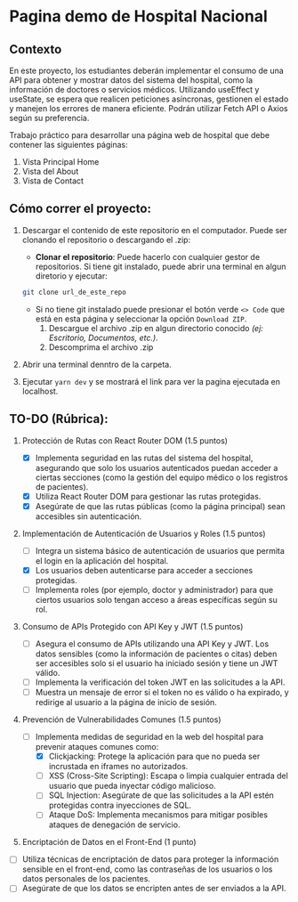 # Pagina demo de Hospital Nacional

## Contexto

En este proyecto, los estudiantes deberán implementar el consumo de una API para obtener y mostrar datos del sistema del hospital, como la información de doctores o servicios médicos.
Utilizando useEffect y useState, se espera que realicen peticiones asíncronas, gestionen el estado y manejen los errores de manera eficiente. Podrán utilizar Fetch API o Axios según su preferencia.

Trabajo práctico para desarrollar una página web de hospital que debe contener las siguientes páginas:

1. Vista Principal Home
2. Vista del About
3. Vista de Contact

## Cómo correr el proyecto:

1. Descargar el contenido de este repositorio en el computador. Puede ser clonando el repositorio o descargando el .zip:

   - **Clonar el repositorio**: Puede hacerlo con cualquier gestor de repositorios. Si tiene git instalado, puede abrir una terminal en algun diretorio y ejecutar:

   ```bash
   git clone url_de_este_repo
   ```

   - Si no tiene git instalado puede presionar el botón verde `<> Code` que está en esta página y seleccionar la opción `Download ZIP`.
     1. Descargue el archivo .zip en algun directorio conocido _(ej: Escritorio, Documentos, etc.)_.
     2. Descomprima el archivo .zip

2. Abrir una terminal denntro de la carpeta.
3. Ejecutar `yarn dev` y se mostrará el link para ver la pagina ejecutada en localhost.

## TO-DO (Rúbrica):

1. Protección de Rutas con React Router DOM (1.5 puntos)

   - [x] Implementa seguridad en las rutas del sistema del hospital, asegurando que solo los usuarios autenticados puedan acceder a ciertas secciones (como la gestión del equipo médico o los registros de pacientes).
   - [x] Utiliza React Router DOM para gestionar las rutas protegidas.
   - [x] Asegúrate de que las rutas públicas (como la página principal) sean accesibles sin autenticación.

2. Implementación de Autenticación de Usuarios y Roles (1.5 puntos)

   - [ ] Integra un sistema básico de autenticación de usuarios que permita el login en la aplicación del hospital.
   - [x] Los usuarios deben autenticarse para acceder a secciones protegidas.
   - [ ] Implementa roles (por ejemplo, doctor y administrador) para que ciertos usuarios solo tengan acceso a áreas específicas según su rol.

3. Consumo de APIs Protegido con API Key y JWT (1.5 puntos)

   - [ ] Asegura el consumo de APIs utilizando una API Key y JWT. Los datos sensibles (como la información de pacientes o citas) deben ser accesibles solo si el usuario ha iniciado sesión y tiene un JWT válido.
   - [ ] Implementa la verificación del token JWT en las solicitudes a la API.
   - [ ] Muestra un mensaje de error si el token no es válido o ha expirado, y redirige al usuario a la página de inicio de sesión.

4. Prevención de Vulnerabilidades Comunes (1.5 puntos)

   - [ ] Implementa medidas de seguridad en la web del hospital para prevenir ataques comunes como:
     - [x] Clickjacking: Protege la aplicación para que no pueda ser incrustada en iframes no autorizados.
     - [ ] XSS (Cross-Site Scripting): Escapa o limpia cualquier entrada del usuario que pueda inyectar código malicioso.
     - [ ] SQL Injection: Asegúrate de que las solicitudes a la API estén protegidas contra inyecciones de SQL.
     - [ ] Ataque DoS: Implementa mecanismos para mitigar posibles ataques de denegación de servicio.

5. Encriptación de Datos en el Front-End (1 punto)

- [ ] Utiliza técnicas de encriptación de datos para proteger la información sensible en el front-end, como las contraseñas de los usuarios o los datos personales de los pacientes.
- [ ] Asegúrate de que los datos se encripten antes de ser enviados a la API.
